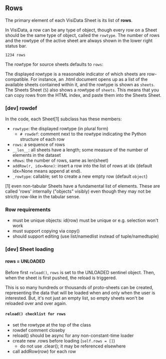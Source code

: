## Rows

The primary element of each VisiData Sheet is its list of **rows**.

In VisiData, a row can be any type of object, though every row on a Sheet should be the same type of object, called the `rowtype`.
The number of rows and the rowtype of the active sheet are always shown in the lower right status bar.

   `1234 rows`

The rowtype for source sheets defaults to `rows`:

The displayed rowtype is a reasonable indicator of which sheets are row-compatible.
For instance, an .html document opens up as a list of the available sheets contained within it, and the rowtype is shown as `sheets`.
The Sheets Sheet (`S`) also shows a rowtype of `sheets`.
This means that you can copy rows from the HTML index, and paste them into the Sheets Sheet.

### [dev] rowdef

In the code, each Sheet[1] subclass has these members:

- `rowtype`: the displayed rowtype (in plural form)
    - `# rowdef`: comment next to the rowtype indicating the Python structure of each row
- `rows`: a sequence of rows
- `__len__`: all sheets have a length; some measure of the number of elements in the dataset
- `nRows`: the number of rows, same as len(sheet)
- `addRow(r, idx=None)`: insert a row into the list of rows at idx (default idx=None means append at end).
- `_rowtype`: callable; set to create a new empty row (default `object`)

[1] even non-tabular Sheets have a fundamental list of elements.  These are called 'rows' internally ("objects" visibly) even though they may not be strictly row-like in the tabular sense.

### Row requirements

- must be unique objects: id(row) must be unique or e.g. selection won't work
- must support copying via copy()
- should support editing (use list/namedlist instead of tuple/namedtuple)

### [dev] Sheet loading

#### rows = UNLOADED

Before first `reload()`, `rows` is set to the UNLOADED sentinel object.
Then, when the sheet is first pushed, the reload is triggered.

This is so many hundreds or thousands of proto-sheets can be created, representing the data that will be loaded when and only when the user is interested.
But, it's not just an empty list, so empty sheets won't be reloaded over and over again.

#### `reload() checklist for rows`

- set the rowtype at the top of the class
- rowdef comment closeby
- reload() should be async for any non-constant-time loader
- create new .rows before loading (`self.rows = []`)
   - do not use .clear(); it may be referenced elsewhere
- call addRow(row) for each row

